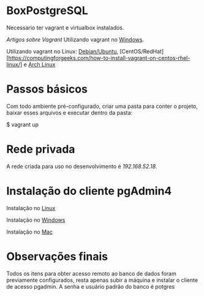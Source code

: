 # BoxPostgreSQL

Necessario ter vagrant e virtualbox instalados.

*Artigos sobre Vagrant* 
Utilizando vagrant no [Windows](https://nandovieira.com.br/usando-o-vagrant-como-ambiente-de-desenvolvimento-no-windows).

Utilizando vagrant no Linux: [Debian/Ubuntu](https://e-tinet.com/linux/vagrant/), [CentOS/RedHat][https://computingforgeeks.com/how-to-install-vagrant-on-centos-rhel-linux/] e [Arch Linux](https://wiki.archlinux.org/index.php/VirtualBox)

# Passos básicos 

Com todo ambiente pré-configurado, criar uma pasta para conter o projeto, baixar esses arquivos e executar dentro da pasta:

$ vagrant up 


# Rede privada 

A rede criada para uso no desenvolvimento é  *192.168.52.18*.

# Instalação do cliente pgAdmin4

Instalação no [Linux](https://www.youtube.com/watch?v=I0FJevUrK0E) 

Instalação no [Windows](https://www.youtube.com/watch?v=FoqXi0wpX4c)

Instalação no [Mac](https://www.youtube.com/watch?v=7AQDiHQSels)


# Observações finais 

Todos os itens para obter acesso remoto ao banco de dados foram previamente configurados, resta apenas subir a máquina e instalar o cliente de acesso pgadmin. A senha e usuário padrão do banco é potgres
